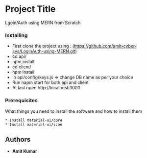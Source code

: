 # Project Title

Lgoin/Auth using MERN from Scratch

### Installing

* First clone the project using : (https://github.com/amit-cyber-sys/LoginAuth-using-MERN.git)
* cd api/
* npm install
* cd client/
* npm install
* In api/config/keys.js => change DB name as per your choice
* Run napm start for both api and client
* At last open http://localhost:3000

### Prerequisites

What things you need to install the software and how to install them

```
* Install material-ui/core
* Install material-ui/icon 
```

## Authors

* **Amit Kumar** 

